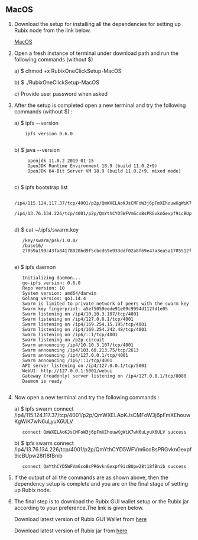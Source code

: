 ## MacOS

1) Download the setup for installing all the dependencies for setting up Rubix node from the link below.

    [MacOS](https://github.com/rubixchain/rubixnetwork/blob/master/setupscripts/OneClickSetup/RubixOneClickSetup-MacOS)

2) Open a fresh instance of terminal under download path and run the following commands (without $)

    a) $ chmod +x RubixOneClickSetup-MacOS
    
    b) $ ./RubixOneClickSetup-MacOS
    
    c) Provide user password when asked

3) After the setup is completed open a new terminal and try the following commands (without $) :
    
    a) $ ipfs --version
    ``` 
        ipfs version 0.6.0
        
     ```
       
    b) $ java --version
    ```
         openjdk 11.0.2 2019-01-15
         OpenJDK Runtime Environment 18.9 (build 11.0.2+9)
         OpenJDK 64-Bit Server VM 18.9 (build 11.0.2+9, mixed mode)
         
    ```
    c) $ ipfs bootstrap list
     ```
        /ip4/115.124.117.37/tcp/4001/p2p/QmWXELAoKJsCMFoW3j6pFmXEhouwKgWiK7wN6uLyuX6ULV
        /ip4/13.76.134.226/tcp/4001/p2p/QmYthCYD5WFVm6coBsPRGvknGexpf9icBUpw28t18fBnib
        
     ```
     d) $ cat ~/.ipfs/swarm.key
     ```
        /key/swarm/psk/1.0.0/
        /base16/
        278b9a199c43fa84178920bd9f5cbcd69e933ddf02a8f69e47a3ea5a1705512f
        
     ```
     e) $ ipfs daemon
     ```
        Initializing daemon...
        go-ipfs version: 0.6.0
        Repo version: 10
        System version: amd64/darwin
        Golang version: go1.14.4
        Swarm is limited to private network of peers with the swarm key
        Swarm key fingerprint: a5ef5059eede91e09c9994d112fd1e05
        Swarm listening on /ip4/10.10.3.107/tcp/4001
        Swarm listening on /ip4/127.0.0.1/tcp/4001
        Swarm listening on /ip4/169.254.15.195/tcp/4001
        Swarm listening on /ip4/169.254.242.48/tcp/4001
        Swarm listening on /ip6/::1/tcp/4001
        Swarm listening on /p2p-circuit
        Swarm announcing /ip4/10.10.3.107/tcp/4001
        Swarm announcing /ip4/103.60.213.75/tcp/2613
        Swarm announcing /ip4/127.0.0.1/tcp/4001
        Swarm announcing /ip6/::1/tcp/4001
        API server listening on /ip4/127.0.0.1/tcp/5001
        WebUI: http://127.0.0.1:5001/webui
        Gateway (readonly) server listening on /ip4/127.0.0.1/tcp/8080
        Daemon is ready
        
   ```
 4) Now open a new terminal and try the following commands :
   
     a) $ ipfs swarm connect /ip4/115.124.117.37/tcp/4001/p2p/QmWXELAoKJsCMFoW3j6pFmXEhouwKgWiK7wN6uLyuX6ULV
     ```
        connect QmWXELAoKJsCMFoW3j6pFmXEhouwKgWiK7wN6uLyuX6ULV success
     ```  
     b) $ ipfs swarm connect /ip4/13.76.134.226/tcp/4001/p2p/QmYthCYD5WFVm6coBsPRGvknGexpf9icBUpw28t18fBnib
     ```
        connect QmYthCYD5WFVm6coBsPRGvknGexpf9icBUpw28t18fBnib success
     ```
     
5) If the output of all the commands are as shown above, then the dependency setup is complete and you are on the final stage of setting up Rubix node.

6) The final step is to download the Rubix GUI wallet setup or the Rubix jar according to your preference.The link is given below.

    Download latest version of Rubix GUI Wallet from [here](https://github.com/rubixchain/wallet/releases)

    Download latest version of Rubix jar from [here](https://github.com/rubixchain/rubixnetwork/releases)
